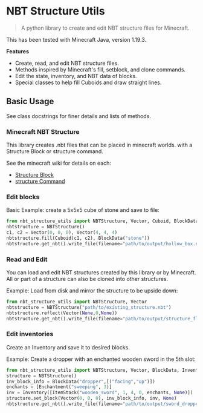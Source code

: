 # NBT Structure Utils

> A python library to create and edit NBT structure files for Minecraft.

This has been tested with Minecraft Java, version 1.19.3.

**Features**

- Create, read, and edit NBT structure files.
- Methods inspired by Minecraft's fill, setblock, and clone commands.
- Edit the state, inventory, and NBT data of blocks.
- Special classes to help fill Cuboids and draw straight lines.

## Basic Usage
See class docstrings for finer details and lists of methods.

### Minecraft NBT Structure
This library creates .nbt files that can be placed in minecraft worlds. with a Structure Block or structure command. 

See the minecraft wiki for details on each:
- [Structure Block](https://minecraft.fandom.com/wiki/Structure_Block)
- [structure Command](https://minecraft.fandom.com/wiki/Commands/structure)


### Edit blocks
Basic Example: create a 5x5x5 cube of stone and save to file:
```python
from nbt_structure_utils import NBTStructure, Vector, Cuboid, BlockData
nbtstructure = NBTStructure()
c1, c2 = Vector(0, 0, 0), Vector(4, 4, 4)
nbtstructure.fill(Cuboid(c1, c2), BlockData("stone"))
nbtstructure.get_nbt().write_file(filename="path/to/output/hollow_box.nbt")
```

### Read and Edit 
You can load and edit NBT structures created by this library or by Minecraft. All or part of a structure can also be cloned into other structures.

Example: Load from disk and mirror the structure to be upside down:
```python
from nbt_structure_utils import NBTStructure, Vector
nbtstructure = NBTStructure("path/to/existing_structure.nbt")
nbtstructure.reflect(Vector(None,0,None))
nbtstructure.get_nbt().write_file(filename="path/to/output/structure_flipped.nbt")
```

### Edit inventories
Create an Inventory and save it to desired blocks.

Example: Create a dropper with an enchanted wooden sword in the 5th slot:
```python
from nbt_structure_utils import NBTStructure, Vector, BlockData, Inventory, Enchantment
structure = NBTStructure()
inv_block_info = BlockData("dropper",[("facing","up")])
enchants = [Enchantment("sweeping", 3)]
inv = Inventory([ItemStack("wooden_sword", 1, 4, 0, enchants, None)])
structure.set_block(Vector(0, 0, 0), inv_block_info, inv, None)
nbtstructure.get_nbt().write_file(filename="path/to/output/sword_dropper.nbt")
```
